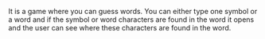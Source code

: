 It is a game where you can guess words. You can either type one symbol or a word and if the symbol or word characters are found in the word it opens and the user can see where these characters are found in the word. 
